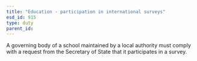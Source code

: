 ```yaml
---
title: "Education - participation in international surveys"
esd_id: 915
type: duty
parent_id:  
---
```


A governing body of a school maintained by a local authority must comply with a request from the Secretary of State that it participates in a survey.

